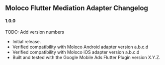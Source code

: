 ## Moloco Flutter Mediation Adapter Changelog

#### 1.0.0

TODO: Add version numbers
* Initial release.
* Verified compatibility with Moloco Android adapter version a.b.c.d
* Verified compatibility with Moloco iOS adapter version a.b.c.d
* Built and tested with the Google Mobile Ads Flutter Plugin version X.Y.Z.
